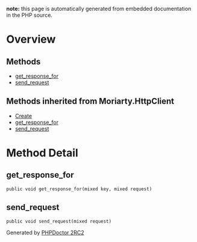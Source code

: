 **note:** this page is automatically generated from embedded documentation in the PHP source.

# Overview #

## Methods ##
  * [get\_response\_for](#get_response_for.md)
  * [send\_request](#send_request.md)

## Methods inherited from Moriarty.HttpClient ##

  * [Create](HttpClient#Create.md)
  * [get\_response\_for](HttpClient#get_response_for.md)
  * [send\_request](HttpClient#send_request.md)
# Method Detail #

## get\_response\_for ##

```
public void get_response_for(mixed key, mixed request)
```



## send\_request ##

```
public void send_request(mixed request)
```





Generated by [PHPDoctor 2RC2](http://phpdoctor.sourceforge.net/)